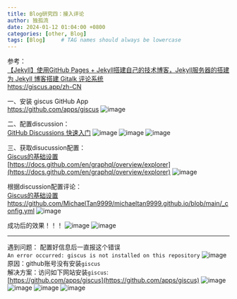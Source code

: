 ```yaml
---
title: Blog研究四：接入评论
author: 独孤流
date: 2024-01-12 01:04:00 +0800
categories: [other, Blog]
tags: [Blog]     # TAG names should always be lowercase
---
```


参考：\
[【Jekyll】使用GitHub Pages + Jekyll搭建自己的技术博客，Jekyll服务器的搭建](https://blog.csdn.net/q764424567/article/details/105711508)\
[为 Jekyll 博客搭建 Gitalk 评论系统](https://aerolith.ink/2018/08/25/Gitalk/)\
https://giscus.app/zh-CN

一、安装 giscus GitHub App\
https://github.com/apps/giscus
![image](/assets/img/blog/blog4_02.png)

二、配置discussion：\
[GitHub Discussions 快速入门](https://docs.github.com/zh/discussions/quickstart)
![image](/assets/img/blog/blog4_discusstion_1.png)
![image](/assets/img/blog/blog4_discusstion_2.png)
![image](/assets/img/blog/blog4_discusstion_3.png)

三、获取disucussion配置：\
[Giscus的基础设置](https://www.michaeltan.org/posts/giscus/)\
[https://docs.github.com/en/graphql/overview/explorer](https://docs.github.com/en/graphql/overview/explorer)
![image](/assets/img/blog/blog4_expore_1.png)

根据discussion配置评论：\
[Giscus的基础设置](https://www.michaeltan.org/posts/giscus/)\
https://github.com/MichaelTan9999/michaeltan9999.github.io/blob/main/_config.yml
![image](/assets/img/blog/blog4_yaml_01.png)

成功后的效果！！！
![image](/assets/img/blog/blog4_success_1.png)
![image](/assets/img/blog/blog4_success_2.png)


----
遇到问题：
配置好信息后一直报这个错误\
`An error occurred: giscus is not installed on this repository`
![image](/assets/img/blog/blog4_01.png)
原因：github账号没有安装`giscus`\
解决方案：访问如下网站安装`giscus`:\
[https://github.com/apps/giscus](https://github.com/apps/giscus)
![image](/assets/img/blog/blog4_02.png)
![image](/assets/img/blog/blog4_03.png)
![image](/assets/img/blog/blog4_04.png)
![image](/assets/img/blog/blog4_05.png)
